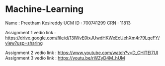 # Machine-Learning

Name : Preetham Kesireddy
UCM ID : 700741299
CRN : 11813

Assignment 1 vedio link : https://drive.google.com/file/d/13IWvE0ixJUwdHKWeEcUehXm4r79LqeFY/view?usp=sharing

Assignment 2 vedio link : https://www.youtube.com/watch?v=D_CHITEl7UI
 Assignment 3 vedio link : https://youtu.be/rWZyD4M_hUM
 
